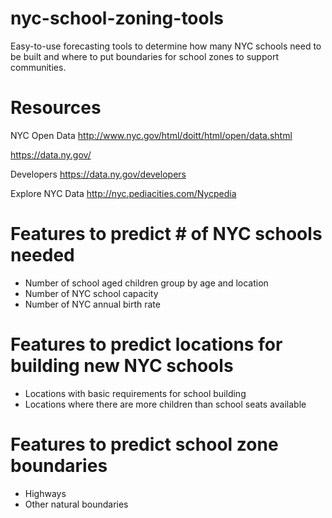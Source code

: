 nyc-school-zoning-tools
=======================

Easy-to-use forecasting tools to determine how many NYC schools need to be built and where to put boundaries for school zones to support communities.


Resources
=========

NYC Open Data
http://www.nyc.gov/html/doitt/html/open/data.shtml

https://data.ny.gov/

Developers
https://data.ny.gov/developers

Explore NYC Data
http://nyc.pediacities.com/Nycpedia




Features to predict # of NYC schools needed
==========================================
- Number of school aged children group by age and location
- Number of NYC school capacity
- Number of NYC annual birth rate

Features to predict locations for building new NYC schools
=========================================================
- Locations with basic requirements for school building
- Locations where there are more children than school seats available


Features to predict school zone boundaries
==========================================
- Highways
- Other natural boundaries
